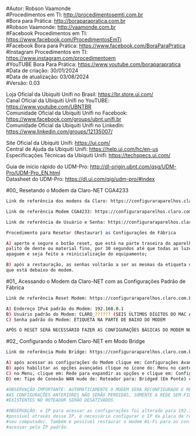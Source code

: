 #Autor: Robson Vaamonde<br>
#Procedimentos em TI: http://procedimentosemti.com.br<br>
#Bora para Prática: http://boraparapratica.com.br<br>
#Robson Vaamonde: http://vaamonde.com.br<br>
#Facebook Procedimentos em TI: https://www.facebook.com/ProcedimentosEmTi<br>
#Facebook Bora para Prática: https://www.facebook.com/BoraParaPratica<br>
#Instagram Procedimentos em TI: https://www.instagram.com/procedimentoem<br>
#YouTUBE Bora Para Prática: https://www.youtube.com/boraparapratica<br>
#Data de criação: 30/01/2024<br>
#Data de atualização: 03/08/2024<br>
#Versão: 0.03

Loja Oficial da Ubiquiti Unifi no Brasil: https://br.store.ui.com/<br>
Canal Oficial da Ubiquiti Unifi no YouTUBE: https://www.youtube.com/UBNTBR<br>
Comunidade Oficial da Ubiquiti Unifi no Facebook: https://www.facebook.com/groups/ubnt.unifi.br<br>
Comunidade Oficial da Ubiquiti Unifi no LinkedIn: https://www.linkedin.com/groups/12135007/

Site Oficial da Ubiquiti Unifi: https://ui.com/<br>
Central de Ajuda da Ubiquiti Unifi: https://help.ui.com/hc/en-us<br>
Especificações Técnicas da Ubiquiti Unifi: https://techspecs.ui.com/

Guia de início rápido do UDM-Pro: http://dl-origin.ubnt.com/qsg/UDM-Pro/UDM-Pro_EN.html<br>
Datasheet do UDM-Pro: https://dl.ui.com/qig/udm-pro/#index

#00_ Resetando o Modem da Claro-NET CGA4233<br>
```bash
Link de referência dos modens da Claro: https://configuraraparelhos.claro.com.br/tipos-de-aparelhos/internet-fixa

Link de referência Modem CGA4233: https://configuraraparelhos.claro.com.br/technicolor/cga4233

Link de referência de Usuário e Senha: https://configuraraparelhos.claro.com.br/technicolor/cga4233/primeiros-passos/onde-localizar-as-informacoes-de-acesso-do-modem-wi-fi

Procedimento para Resetar (Restaurar) as Configurações de Fábrica

A) aperte e segure o botão reset, que está na parte traseira do aparelho utilizando um
palito de dente ou material fino, por 30 segundos até que todas as luzes do modem se 
apaguem e seja feito a reinicialização do equipamento;

B) após a restauração, as senhas voltarão a ser as mesmas da etiqueta de identificação 
que está debaixo do modem.
```

#01_ Acessando o Modem da Claro-NET com as Configurações Padrão de Fábrica<br>
```bash
Link de referência Reset Modem: https://configuraraparelhos.claro.com.br/technicolor/cga4233/funcoes-basicas/como-acessar-as-configuracoes-do-modem-wi-fi-pelo-computador

A) Endereço IPv4 padrão do Modem: 192.168.0.1
B) Usuário padrão do Modem: CLARO_?????? (SEIS ÚLTIMOS DÍGITOS DO MAC ADDRESS)
C) Senha padrão do Modem: ETIQUETA NA PARTE DE BAIXO DO MODEM

APÓS O RESET SERÁ NECESSÁRIO FAZER AS CONFIGURAÇÕES BÁSICAS DO MODEM NOVAMENTE.
```

#02_ Configurando o Modem Claro-NET em Modo Bridge<br>
```bash
Link de referência Modo Bridge: https://configuraraparelhos.claro.com.br/technicolor/cga4233/funcoes-avancadas/como-configurar-o-modem-wi-fi-no-modo-bridge

A) após acessar as configurações do Modem clique em: Configurações Avançadas;
B) após habilitar as opções avançadas clique no ícone do: Menu no canto superior esquerdo;
C) no Menu, clique em: Rede para expandir as opções e clique em: Configurações Básicas;
D) em: Tipo de Conexão WAN mude de: Roteador para: Bridged (Em Ponte) clique em: OK;

#OBSERVAÇÃO IMPORTANTE: AUTOMATICAMENTE O MODEM SERÁ RECONFIGURADO E REINICIADO APÓS 1 (UM) MINUTO, 
#AS CONFIGURAÇÕES ANTERIORES NÃO SERÃO PERDIDAS, SOMENTE A REDE SEM-FIO SERÁ DESATIVADA E OS RECURSOS
#EXISTENTES NO ROTEADOR SERÃO DESATIVADOS.

#OBSERVAÇÃO: o IP para acessar as configurações foi alterado para 192.168.100.1/24. Caso não seja 
#possível através desse IP, é necessário configurar o IP da placa de rede nas configurações do 
#seu computador. Também é possível restaurar o modem Wi-Fi para as configurações de fábrica para 
#acessar pelo IP padrão.
```